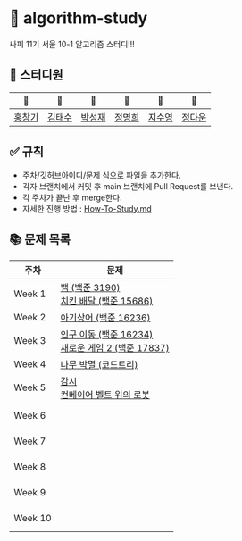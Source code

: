 # 🌟 algorithm-study

싸피 11기 서울 10-1 알고리즘 스터디!!!

## 🌱 스터디원

| 💠 | 🍎 |   🍐    | 🍈 | 🥑 | 🥔 |
| :--------: | :---------: |:-------:| :---------: | :---------: | :---------: |
| [홍창기](https://github.com/infikei) | [김태수](https://github.com/kimtaesoo99) | [박성재](https://github.com/qkrtjdwo5662) | [정명희](https://github.com/jmhee28) | [지수영](https://github.com/SooYoungJi) | [정다운](https://github.com/daunjeong824) |

## ✅ 규칙

- 주차/깃허브아이디/문제 식으로 파일을 추가한다.
- 각자 브랜치에서 커밋 후 main 브랜치에 Pull Request를 보낸다.
- 각 주차가 끝난 후 merge한다.
- 자세한 진행 방법 : [How-To-Study.md](https://github.com/SSAFY-10-1/algorithm-study/blob/main/How-To-Study.md)

## 📚 문제 목록

| 주차 | 문제 |
| ---- | ---- |
| Week 1 | [뱀 (백준 3190)](https://www.acmicpc.net/problem/3190) <br/> [치킨 배달 (백준 15686)](https://www.acmicpc.net/problem/15686) <br/> |
| Week 2 | [아기상어 (백준 16236)](https://www.acmicpc.net/problem/16236) <br/> |
| Week 3 | [인구 이동 (백준 16234)](https://www.acmicpc.net/problem/16234) <br/> [새로운 게임 2 (백준 17837)](https://www.acmicpc.net/problem/17837) <br/> |
| Week 4 | [나무 박멸 (코드트리)](https://www.codetree.ai/training-field/frequent-problems/problems/tree-kill-all) <br/> |
| Week 5 | [감시](https://acmicpc.net/problem/15683) <br/> [컨베이어 벨트 위의 로봇](https://acmicpc.net/problem/20055) <br/> |
| Week 6 | []() <br/> []() <br/> |
| Week 7 | []() <br/> []() <br/> |
| Week 8 | []() <br/> []() <br/> |
| Week 9 | []() <br/> []() <br/> |
| Week 10 | []() <br/> []() <br/> |
